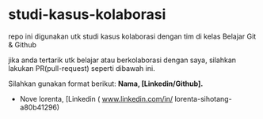 # studi-kasus-kolaborasi
repo ini digunakan utk studi kasus kolaborasi dengan tim di kelas Belajar Git &amp; Github

jika anda tertarik utk belajar atau berkolaborasi dengan saya,
silahkan lakukan PR(pull-request)  seperti dibawah ini.

Silahkan gunakan format berikut:
**Nama, [Linkedin/Github].**
* Nove lorenta, [Linkedin ( www.linkedin.com/in/
lorenta-sihotang-a80b41296)
